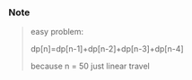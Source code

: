 ### Note 
> easy problem:
>
> dp[n]=dp[n-1]+dp[n-2]+dp[n-3]+dp[n-4]
>
> because n = 50 just linear travel
